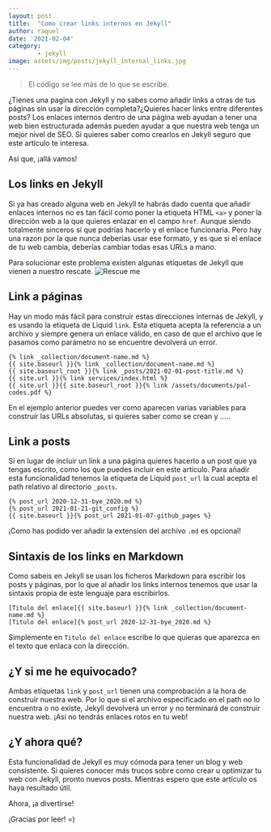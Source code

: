 ```yaml
---
layout: post
title:  "Como crear links internos en Jekyll"
author: raquel
date: '2021-02-04'
category: 
        - jekyll
image: assets/img/posts/jekyll_internal_links.jpg
---
```


<blockquote>
El código se lee más de lo que se escribe.
</blockquote>

¿Tienes una pagina con Jekyll y no sabes como añadir links a otras de tus páginas sin usar la dirección completa?¿Quieres hacer links entre diferentes posts? 
Los enlaces internos dentro de una página web ayudan a tener una web bien estructurada además pueden ayudar a que nuestra web tenga un mejor nivel de SEO. Si quieres saber como crearlos en Jekyll seguro que este artículo te interesa.

Así que, ¡allá vamos!

## Los links en Jekyll

Si ya has creado alguna web en Jekyll te habrás dado cuenta que añadir enlaces internos no es tan fácil como poner la etiqueta HTML `<a>` y poner la dirección web a la que quieres enlazar en el campo `href`. Aunque siendo totalmente sinceros sí que podrías hacerlo y el enlace funcionaría. Pero hay una razon por la que nunca deberías usar ese formato, y es que si el enlace de tu web cambia, deberías cambiar todas esas URLs a mano.

Para solucionar este problema existen algunas etiquetas de Jekyll que vienen a nuestro rescate.
![Rescue me](https://media.giphy.com/media/Uuk2KuEcSWQ984DPoQ/giphy.gif)


## Link a páginas

Hay un modo más fácil para construir estas direcciones internas de Jekyll, y es usando la etiqueta de Liquid `link`. Esta etiqueta acepta la referencia a un archivo y siempre genera un enlace válido, en caso de que el archivo que le pasamos como parámetro no se encuentre devolverá un error.

```
{% link _collection/document-name.md %}
{{ site.baseurl }}{% link _collection/document-name.md %}
{{ site.baseurl_root }}{% link _posts/2021-02-01-post-title.md %}
{{ site.url }}{% link services/index.html %}
{{ site.url }}{{ site.baseurl_root }}{% link /assets/documents/pal-codes.pdf %}
```

En el ejemplo anterior puedes ver como aparecen varias variables para construir las URLs absolutas, si quieres saber como se crean y .....

## Link a posts

Si en lugar de incluir un link a una página quieres hacerlo a un post que ya tengas escrito, como los que puedes incluir en este artículo. Para añadir esta funcionalidad tenemos la etiqueta de Liquid `post_url` la cual acepta el path relativo al directorio `_posts`.

```
{% post_url 2020-12-31-bye_2020.md %}
{% post_url 2021-01-21-git_config %}
{{ site.baseurl }}{% post_url 2021-01-07-github_pages %}
```

¡Como has podido ver añadir la extension del archivo `.md` es opcional!

## Sintaxis de los links en Markdown

Como sabeis en Jekyll se usan los ficheros Markdown para escribir los posts y páginas, por lo que al añadir los links internos tenemos que usar la sintaxis propia de este lenguaje para escribirlos.

```
[Titulo del enlace]{{ site.baseurl }}{% link _collection/document-name.md %}
[Titulo del enlace]{% post_url 2020-12-31-bye_2020.md %}
```

Simplemente en `Titulo del enlace` escribe lo que quieras que aparezca en el texto que enlaca con la dirección.

## ¿Y si me he equivocado?

Ambas etiquetas `link` y `post_url` tienen una comprobación a la hora de construir nuestra web. Por lo que si el archivo especificado en el path no lo encuentra o no existe, Jekyll devolverá un error y no terminará de construir nuestra web. 
¡Así no tendrás enlaces rotos en tu web!

## ¿Y ahora qué?

Esta funcionalidad de Jekyll es muy cómoda para tener un blog y web consistente. Si quieres conocer más trucos sobre como crear u optimizar tu web con Jekyll, pronto nuevos posts.
Mientras espero que este artículo os haya resultado útil.

Ahora, ¡a divertirse!

¡Gracias por leer!
=)